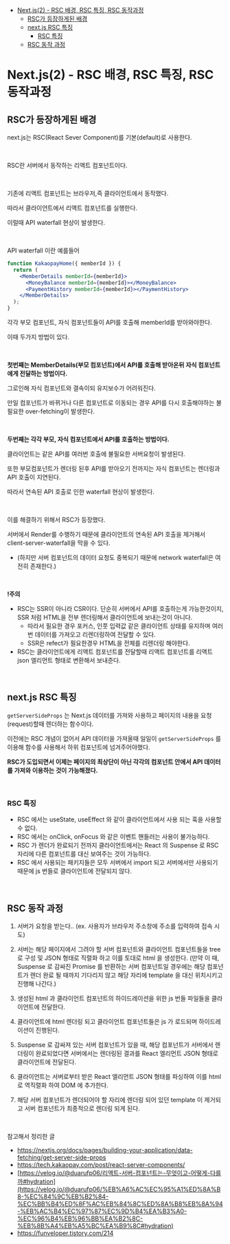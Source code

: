 - [Next.js(2) - RSC 배경, RSC 특징, RSC 동작과정](#nextjs2---rsc-배경-rsc-특징-rsc-동작과정)
  - [RSC가 등장하게된 배경](#rsc가-등장하게된-배경)
  - [next.js RSC 특징](#nextjs-rsc-특징)
    - [RSC 특징](#rsc-특징)
  - [RSC 동작 과정](#rsc-동작-과정)

# Next.js(2) - RSC 배경, RSC 특징, RSC 동작과정

## RSC가 등장하게된 배경

next.js는 RSC(React Sever Component)를 기본(default)로 사용한다.

<br>

RSC란 서버에서 동작하는 리액트 컴포넌트이다.

<br>

기존에 리액트 컴포넌트는 브라우저,즉 클라이언트에서 동작했다.

따라서 클라이언트에서 리액트 컴포넌트를 실행한다.

이럴때 API waterfall 현상이 발생한다.

<br>

API waterfall 이란 예를들어

```jsx
function KakaopayHome({ memberId }) {
  return (
    <MemberDetails memberId={memberId}>
      <MoneyBalance memberId={memberId}></MoneyBalance>
      <PaymentHistory memberId={memberId}></PaymentHistory>
    </MemberDetails>
  );
}
```

각각 부모 컴포넌트, 자식 컴포넌트들이 API를 호출해 memberId를 받아와야한다.

이때 두가지 방법이 있다.

<br>

**첫번째는 MemberDetails(부모 컴포넌트)에서 API를 호출해 받아온뒤 자식 컴포넌트에게 전달하는 방법이다.**

그로인해 자식 컴포넌트와 결속이되 유지보수가 어려워진다.

만일 컴포넌트가 바뀌거나 다른 컴포넌트로 이동되는 경우 API를 다시 호출해야하는 불필요한 over-fetching이 발생한다.

<br>

**두번째는 각각 부모, 자식 컴포넌트에서 API를 호출하는 방법이다.**

클라이언트는 같은 API를 여러번 호출에 불필요한 서버요청이 발생된다.

또한 부모컴포넌트가 렌더링 된후 API를 받아오기 전까지는 자식 컴포넌트는 렌더링과 API 호출이 지연된다.

따라서 연속된 API 호출로 인한 waterfall 현상이 발생한다.

<br>

이를 해결하기 위해서 RSC가 등장했다.

서버에서 Render를 수행하기 때문에 클라이언트의 연속된 API 호출을 제거해서 client-server-waterfall을 막을 수 있다.

- (하지만 서버 컴포넌트의 데이터 요청도 중복되기 때문에 network waterfall은 여전히 존재한다.)

<br>

**!주의**

- RSC는 SSR이 아니라 CSR이다. 단순히 서버에서 API를 호출하는게 가능한것이지, SSR 처럼 HTML을 전부 렌더링해서 클라이언트에 보내는것이 아니다.
  - 따라서 필요한 경우 포커스, 인풋 입력값 같은 클라이언트 상태를 유지하며 여러 번 데이터를 가져오고 리렌더링하여 전달할 수 있다.
  - SSR은 refect가 필요한경우 HTML을 전체를 리렌더링 해야한다.
- RSC는 클라이언트에게 리액트 컴포넌트를 전달할때 리액트 컴포넌트를 리액트 json 엘리먼트 형태로 변환해서 보내준다.

<br>

## next.js RSC 특징

`getServerSideProps` 는 Next.js 데이터를 가져와 사용하고 페이지의 내용을 요청(request)할때 렌더하는 함수이다.

이전에는 RSC 개념이 없어서 API 데이터을 가져올때 일일이 `getServerSideProps` 를 이용해 함수를 사용해서 하위 컴포넌트에 넘겨주어야했다.

**RSC가 도입되면서 이제는 페이지의 최상단이 아닌 각각의 컴포넌트 안에서 API 데이터를 가져와 이용하는 것이 가능해졌다.**

<br>

### RSC 특징

- RSC 에서는 useState, useEffect 와 같이 클라이언트에서 사용 되는 훅을 사용할 수 없다.
- RSC 에서는 onClick, onFocus 와 같은 이벤트 핸들러는 사용이 불가능하다.
- RSC 가 렌더가 완료되기 전까지 클라이언트에서는 React 의 Suspense 로 RSC 자리에 다른 컴포넌트를 대신 보여주는 것이 가능하다.
- RSC 에서 사용되는 패키지들은 모두 서버에서 import 되고 서버에서만 사용되기 때문에 js 번들로 클라이언트에 전달되지 않다.

<br>

## RSC 동작 과정

1. 서버가 요청을 받는다.. (ex. 사용자가 브라우저 주소창에 주소를 입력하여 접속 시도)

2. 서버는 해당 페이지에서 그려야 할 서버 컴포넌트와 클라이언트 컴포넌트들을 tree 로 구성 및 JSON 형태로 직렬화 하고 이를 토대로 html 을 생성한다. (만약 이 때, Suspense 로 감싸진 Promise 를 반환하는 서버 컴포넌트일 경우에는 해당 컴포넌트가 렌더 완료 될 때까지 기다리지 않고 해당 자리에 template 을 대신 위치시키고 진행해 나간다.)

3. 생성된 html 과 클라이언트 컴포넌트의 하이드레이션을 위한 js 번들 파일들을 클라이언트에 전달한다.

4. 클라이언트에 html 렌더링 되고 클라이언트 컴포넌트들은 js 가 로드되며 하이드레이션이 진행된다.

5. Suspense 로 감싸져 있는 서버 컴포넌트가 있을 때, 해당 컴포넌트가 서버에서 렌더링이 완료되었다면 서버에서는 렌더링된 결과를 React 엘리먼트 JSON 형태로 클라이언트에 전달된다.

6. 클라이언트는 서버로부터 받은 React 엘리먼트 JSON 형태를 파싱하여 이를 html 로 역직렬화 하여 DOM 에 추가한다.

7. 해당 서버 컴포넌트가 렌더되어야 할 자리에 렌더링 되어 있던 template 이 제거되고 서버 컴포넌트가 최종적으로 렌더링 되게 된다.

<br>

참고해서 정리한 글

- https://nextjs.org/docs/pages/building-your-application/data-fetching/get-server-side-props
- https://tech.kakaopay.com/post/react-server-components/
- [https://velog.io/@duarufp06/리액트-서버-컴포넌트는-무엇이고-어떻게-다를까#hydration](https://velog.io/@duarufp06/%EB%A6%AC%EC%95%A1%ED%8A%B8-%EC%84%9C%EB%B2%84-%EC%BB%B4%ED%8F%AC%EB%84%8C%ED%8A%B8%EB%8A%94-%EB%AC%B4%EC%97%87%EC%9D%B4%EA%B3%A0-%EC%96%B4%EB%96%BB%EA%B2%8C-%EB%8B%A4%EB%A5%BC%EA%B9%8C#hydration)
- https://funveloper.tistory.com/214
